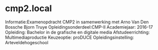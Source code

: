 # cmp2.local

Informatie:Examenopdracht CMP2 in samenwerking met Arno Van Den Bossche
Bjorn Truye
Opleidingsonderdeel:CMP-II
Academiejaar: 2016-17
Opleiding: Bachelor in de grafische en digitale media
Afstudeerrichting: Multimediaproductie
Keuzeoptie: proDUCE
Opleidingsinstelling: Arteveldehogeschool
